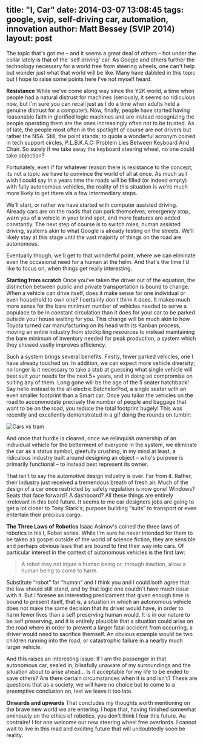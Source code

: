 title: "I, Car"
date: 2014-03-07 13:08:45
tags: google, svip, self-driving car, automation, innovation
author: Matt Bessey (SVIP 2014)
layout: post
---

The topic that's got me – and it seems a great deal of others – hot under the collar lately is that of the 'self driving' car. As Google and others further the technology necessary for a world free from steering wheels, one can't help but wonder just what that world will be like. Many have dabbled in this topic but I hope to raise some points here I've not myself heard.

<!-- more -->

**Resistance**
While we've come along way since the Y2K world, a time when people had a natural distrust for machines (seriously, it seems so ridiculous now, but I'm sure you can recall just as I do a time when adults held a genuine distrust for a computer). Now, finally, people have started having reasonable faith in glorified logic machines and are instead recognizing the people operating them are the ones increasingly often not to be trusted. As of late, the people most often in the spotlight of course are not drivers but rather the NSA. Still, the point stands; to quote a wonderful acronym coined in tech support circles, P.L.B.K.A.C: Problem Lies Between Keyboard And Chair. So surely if we take away the keyboard steering wheel, no one could take objection?

Fortunately, even if for whatever reason there is resistance to the concept, its not a topic we have to convince the world of all at once. As much as I wish I could say in a years time the roads will be filled (or indeed empty) with fully autonomous vehicles, the reality of this situation is we're much more likely to get there via a few intermediary steps.

We'll start, or rather we have started with computer assisted driving. Already cars are on the roads that can park themselves, emergency stop, warn you of a vehicle in your blind spot, and more features are added constantly. The next step of course is to switch roles; human assisted driving, systems akin to what Google is already testing on the streets. We'll likely stay at this stage until the vast majority of things on the road are autonomous.

Eventually though, we'll get to that wonderful point, where we can eliminate even the occasional need for a human at the helm. And that's the time I'd like to focus on, when things get really interesting.

**Starting from scratch**
Once you've taken the driver out of the equation, the distinction between public and private transportation is bound to change. When a vehicle can drive itself, does it make sense for one individual or even household to own one? I certainly don't think it does. It makes much more sense for the bare minimum number of vehicles needed to serve a populace to be in constant circulation than it does for your car to be parked outside your house waiting for you. This change will be much akin to how Toyota turned car manufacturing on its head with its Kanban process, moving an entire industry from stockpiling resources to instead maintaining the bare minimum of inventory needed for peak production, a system which they showed vastly improves efficiency.

Such a system brings several benefits. Firstly, fewer parked vehicles, one I have already touched on. In addition, we can expect more vehicle diversity; no longer is it necessary to take a stab at guessing what single vehicle will best suit your needs for the next 5+ years, and in doing so compromise on suiting any of them. Long gone will be the age of the 5 seater hatchback! Say hello instead to the all electric BatchelorPod, a single seater with an even smaller footprint than a Smart car. Once you tailor the vehicles on the road to accommodate precisely the number of people and baggage that want to be on the road, you reduce the total footprint hugely! This was recently and excellently demonstrated in a gif doing the rounds on tumblr:
 
![Cars vs tram](/img/tram.gif)
 
And once that hurdle is cleared, once we relinquish ownership of an individual vehicle for the betterment of everyone in the system, we eliminate the car as a status symbol, gleefully crushing, in my mind at least, a ridiculous industry built around designing an object – who's purpose is primarily functional – to instead best represent its owner.

That isn't to say the automotive design industry is over. Far from it. Rather, their industry just received a tremendous breath of fresh air. Much of the design of a car once restricted by safety regulation is now gone! Windows? Seats that face forward? A dashboard? All these things are entirely irrelevant in this bold future. It seems to me car designers jobs are going to get a lot closer to Tony Stark's; purpose building “suits” to transport or even entertain their precious cargo.

**The Three Laws of Robotics**
Isaac Asimov's coined the three laws of robotics in his I, Robot series. While I'm sure he never intended for them to be taken as gospel outside of the world of science fiction, they are sensible and perhaps obvious laws that are bound to find their way into cars. Of particular interest in the context of autonomous vehicles is the first law:

>A robot may not injure a human being or, through inaction, allow a human being to come to harm.

Substitute “robot” for “human” and I think you and I could both agree that the law should still stand, and by that logic one couldn't have much issue with it. But I foresee an interesting predicament that given enough time is bound to present itself, that is, a situation in which an autonomous vehicle does not make the same decision that its driver would have, in order to harm fewer lives than a self preserving human would. It is in our nature to be self preserving, and it is entirely plausible that a situation could arise on the road where in order to prevent a larger fatal accident from occurring, a driver would need to sacrifice themself. An obvious example would be two children running into the road, or 
catastrophic failure in a nearby much larger vehicle.

And this raises an interesting issue: If I am the passenger in that autonomous car, sealed in, blissfully unaware of my surroundings and the situation about to arise ahead… Is it acceptable for my life to be ended to save others? Are there certain circumstances when it is and isn't? These are questions that as a society, we will have no choice but to come to a preemptive conclusion on, lest we leave it too late.

**Onwards and upwards**
That concludes my thoughts worth mentioning on the brave new world we are entering. I hope that, having finished somewhat ominously on the ethics of robotics, you don't think I fear this future. Au contraire! I for one welcome our new steering wheel free overlords. I cannot wait to live in this mad and exciting future that will undoubtedly soon be reality.